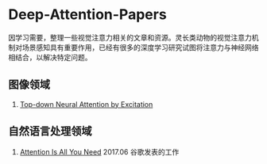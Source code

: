 #  Deep-Attention-Papers

因学习需要，整理一些视觉注意力相关的文章和资源。灵长类动物的视觉注意力机制对场景感知具有重要作用，已经有很多的深度学习研究试图将注意力与神经网络相结合，以解决特定问题。

## 图像领域

1. [Top-down Neural Attention by Excitation](https://arxiv.org/abs/1608.00507)



## 自然语言处理领域

1. [Attention Is All You Need](http://xueshu.baidu.com/s?wd=paperuri%3A%2893f237b1172b174c55f3bdfd91d2f2d2%29&filter=sc_long_sign&tn=SE_xueshusource_2kduw22v&sc_vurl=http%3A%2F%2Farxiv.org%2Fabs%2F1706.03762&ie=utf-8&sc_us=17823840714974737532)  2017.06 谷歌发表的工作


